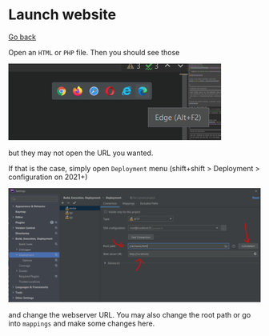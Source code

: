 # Launch website

[Go back](../index.md#phpstorm)

Open an ``HTML`` or `PHP` file. Then you should
see those

![start](open1.png)

but they may not open the URL you wanted.

If that is the case, simply open ``Deployment`` menu
(shift+shift > Deployment > configuration on 2021+)

![start](open2.png)

and change the webserver URL. You may also change the
root path or go into ``mappings`` and make some changes
here.
